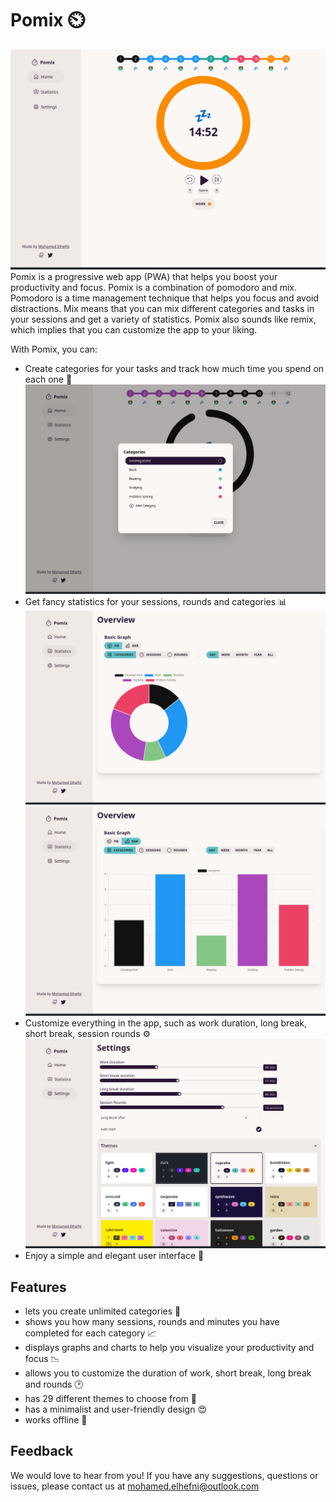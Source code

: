 Pomix ⏲️
==========

![Pomix](./imgs/pomix.png)
Pomix is a progressive web app (PWA) that helps you boost your productivity and focus.
Pomix is a combination of pomodoro and mix. Pomodoro is a time management technique that helps you focus and avoid distractions. Mix means that you can mix different categories and tasks in your sessions and get a variety of statistics. Pomix also sounds like remix, which implies that you can customize the app to your liking. 

With Pomix, you can:

-   Create categories for your tasks and track how much time you spend on each one 📝
![Pomix](./imgs/pomo_category.png)
-   Get fancy statistics for your sessions, rounds and categories 📊
![Pomix](./imgs/pomix_pie.png)
![Pomix](./imgs/pomix_bar_chart.png)
-   Customize everything in the app, such as work duration, long break, short break, session rounds ⚙️
![Pomix](./imgs/pomix_settings.png)
-   Enjoy a simple and elegant user interface 💎


Features
--------

- lets you create unlimited categories 🚀
- shows you how many sessions, rounds and minutes you have completed for each category 📈
- displays graphs and charts to help you visualize your productivity and focus 📉
- allows you to customize the duration of work, short break, long break and rounds 🕑
- has 29 different themes to choose from 🎨
- has a minimalist and user-friendly design 😍
- works offline 💾


Feedback
--------

We would love to hear from you! If you have any suggestions, questions or issues, please contact us at mohamed.elhefni@outlook.com
